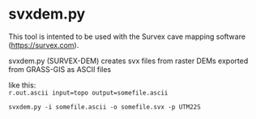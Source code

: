 # svxdem.py

This tool is intented to be used with the Survex cave mapping software (https://survex.com).

svxdem.py (SURVEX-DEM) creates svx files from raster DEMs exported from GRASS-GIS as ASCII files

like this:  
```r.out.ascii input=topo output=somefile.ascii```

```svxdem.py -i somefile.ascii -o somefile.svx -p UTM22S```



